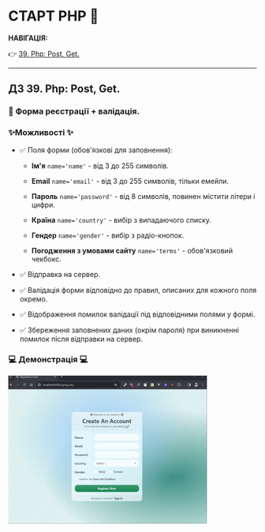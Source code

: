 # СТАРТ PHP 🚀

**НАВІГАЦІЯ:**

👉 [39. Php: Post, Get.](#hw-39)

---

## <a id="hw-39">ДЗ 39. Php: Post, Get.</a>

### 📝 Форма реєстрації + валідація.

### ✨Можливості ✨

- ✅ Поля форми (обов'язкові для заповнення):

  - **Ім'я** `name='name'` - від 3 до 255 символів.

  - **Email** `name='email'` - від 3 до 255 символів, тільки емейли.

  - **Пароль** `name='password'` - від 8 символів, повинен містити літери і цифри.

  - **Країна** `name='country'` - вибір з випадаючого списку.

  - **Гендер** `name='gender'` - вибір з радіо-кнопок.

  - **Погодження з умовами сайту** `name='terms'` - обов'язковий чекбокс.

- ✅ Відправка на сервер.

- ✅ Валідація форми відповідно до правил, описаних для кожного поля окремо.

- ✅ Відображення помилок валідації під відповідними полями у формі.

- ✅ Збереження заповнених даних (окрім пароля) при виникненні помилок після відправки на сервер.

### 💻 Демонстрація 💻

<img src="./registration-form.gif" alt="Registration form" width="80%">